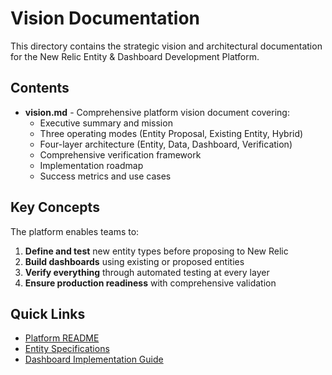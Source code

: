 # Vision Documentation

This directory contains the strategic vision and architectural documentation for the New Relic Entity & Dashboard Development Platform.

## Contents

- **vision.md** - Comprehensive platform vision document covering:
  - Executive summary and mission
  - Three operating modes (Entity Proposal, Existing Entity, Hybrid)
  - Four-layer architecture (Entity, Data, Dashboard, Verification)
  - Comprehensive verification framework
  - Implementation roadmap
  - Success metrics and use cases

## Key Concepts

The platform enables teams to:
1. **Define and test** new entity types before proposing to New Relic
2. **Build dashboards** using existing or proposed entities
3. **Verify everything** through automated testing at every layer
4. **Ensure production readiness** with comprehensive validation

## Quick Links

- [Platform README](../newrelic-message-queues-platform/README.md)
- [Entity Specifications](../docs/README.md)
- [Dashboard Implementation Guide](../docs/DASHBOARD_IMPLEMENTATION_GUIDE.md)

